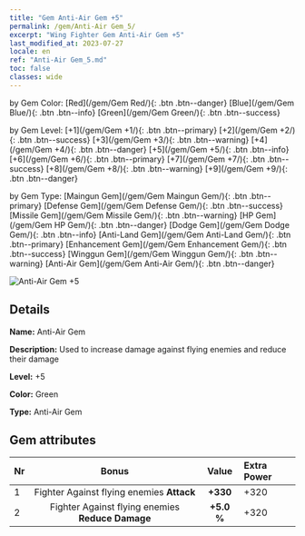 ```yaml
---
title: "Gem Anti-Air Gem +5"
permalink: /gem/Anti-Air Gem_5/
excerpt: "Wing Fighter Gem Anti-Air Gem +5"
last_modified_at: 2023-07-27
locale: en
ref: "Anti-Air Gem_5.md"
toc: false
classes: wide
---
```




  by Gem Color:  [Red](/gem/Gem Red/){: .btn .btn--danger}   [Blue](/gem/Gem Blue/){: .btn .btn--info}   [Green](/gem/Gem Green/){: .btn .btn--success} 

  by Gem Level:  [+1](/gem/Gem +1/){: .btn .btn--primary}   [+2](/gem/Gem +2/){: .btn .btn--success}   [+3](/gem/Gem +3/){: .btn .btn--warning}   [+4](/gem/Gem +4/){: .btn .btn--danger}   [+5](/gem/Gem +5/){: .btn .btn--info}   [+6](/gem/Gem +6/){: .btn .btn--primary}   [+7](/gem/Gem +7/){: .btn .btn--success}   [+8](/gem/Gem +8/){: .btn .btn--warning}   [+9](/gem/Gem +9/){: .btn .btn--danger} 

  by Gem Type:  [Maingun Gem](/gem/Gem Maingun Gem/){: .btn .btn--primary}   [Defense Gem](/gem/Gem Defense Gem/){: .btn .btn--success}   [Missile Gem](/gem/Gem Missile Gem/){: .btn .btn--warning}   [HP Gem](/gem/Gem HP Gem/){: .btn .btn--danger}   [Dodge Gem](/gem/Gem Dodge Gem/){: .btn .btn--info}   [Anti-Land Gem](/gem/Gem Anti-Land Gem/){: .btn .btn--primary}   [Enhancement Gem](/gem/Gem Enhancement Gem/){: .btn .btn--success}   [Winggun Gem](/gem/Gem Winggun Gem/){: .btn .btn--warning}   [Anti-Air Gem](/gem/Gem Anti-Air Gem/){: .btn .btn--danger} 

 ![Anti-Air Gem +5](/images/gem/bs3_img1.png)

## Details

 **Name:** Anti-Air Gem 

 **Description:** Used to increase damage against flying enemies and reduce their damage 

 **Level:** +5 

 **Color:** Green 

 **Type:** Anti-Air Gem 

## Gem attributes

  |  Nr |     Bonus     |   Value   | Extra Power  |
  |:----|:-------------:|:---------:|:----------------|
  | 1  | Fighter Against flying enemies **Attack**  | **+330**  | +320 |
  | 2  | Fighter Against flying enemies **Reduce Damage**  | **+5.0 %**  | +320 |

